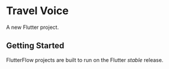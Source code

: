 # Travel Voice

A new Flutter project.

## Getting Started

FlutterFlow projects are built to run on the Flutter _stable_ release.
